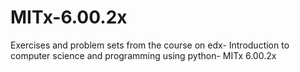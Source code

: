 # MITx-6.00.2x

Exercises and problem sets from the course on edx- Introduction to computer science and programming using python- MITx 6.00.2x
